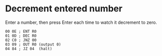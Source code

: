 # Decrement entered number

Enter a number, then press Enter each time to watch it decrement to zero.

```
00 0E ; ENT R0
01 0D ; DEC R0
02 C0 ; JNZ 00
03 09 ; OUT R0 (output 0)
04 84 ; JZ 04  (halt)
```